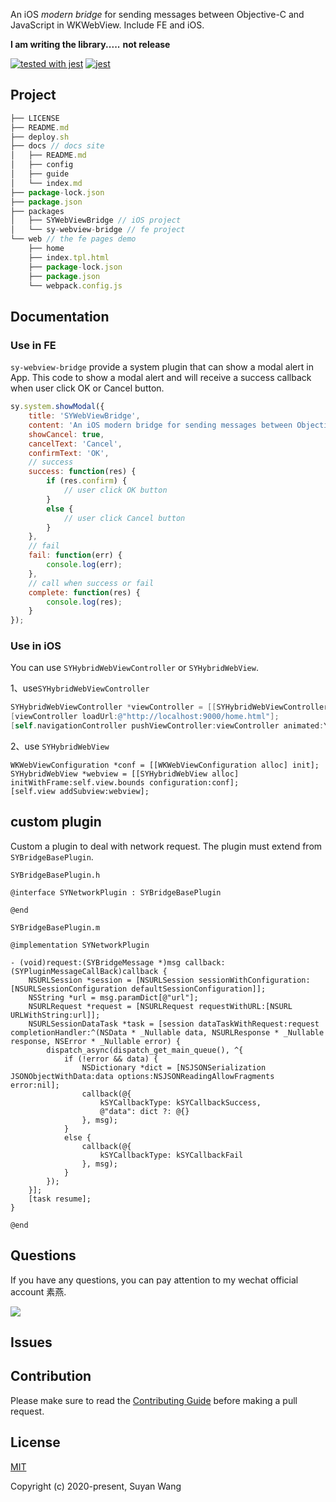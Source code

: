
An iOS *modern bridge* for sending messages between Objective-C and JavaScript in WKWebView. Include FE and iOS.

**I am writing the library.....**
**not release**

[![tested with jest](https://img.shields.io/badge/tested_with-jest-99424f.svg)](https://github.com/facebook/jest)
[![jest](https://jestjs.io/img/jest-badge.svg)](https://github.com/facebook/jest)

## Project

```js
├── LICENSE
├── README.md
├── deploy.sh
├── docs // docs site
│   ├── README.md
│   ├── config
│   ├── guide
│   └── index.md
├── package-lock.json
├── package.json
├── packages
│   ├── SYWebViewBridge // iOS project
│   └── sy-webview-bridge // fe project
└── web // the fe pages demo
    ├── home
    ├── index.tpl.html
    ├── package-lock.json
    ├── package.json
    └── webpack.config.js
```

## Documentation

### Use in FE

`sy-webview-bridge` provide a system plugin that can show a modal alert in App. This code to show a modal alert and will receive a success callback when user click OK or Cancel button.

```js
sy.system.showModal({
    title: 'SYWebViewBridge',
    content: 'An iOS modern bridge for sending messages between Objective-C and JavaScript in WKWebView.',
    showCancel: true,
    cancelText: 'Cancel',
    confirmText: 'OK',
    // success
    success: function(res) {
        if (res.confirm) {
            // user click OK button
        }
        else {
            // user click Cancel button
        }
    },
    // fail
    fail: function(err) {
        console.log(err);
    },
    // call when success or fail
    complete: function(res) {
        console.log(res);
    }
});
```

### Use in iOS
You can use `SYHybridWebViewController` or `SYHybridWebView`.

1、use`SYHybridWebViewController` 

```objective-c
SYHybridWebViewController *viewController = [[SYHybridWebViewController alloc] init];
[viewController loadUrl:@"http://localhost:9000/home.html"];
[self.navigationController pushViewController:viewController animated:YES];
```

2、use `SYHybridWebView`

```objc
WKWebViewConfiguration *conf = [[WKWebViewConfiguration alloc] init];
SYHybridWebView *webview = [[SYHybridWebView alloc] initWithFrame:self.view.bounds configuration:conf];
[self.view addSubview:webview];
```

## custom plugin

Custom a plugin to deal with network request. The plugin must extend from `SYBridgeBasePlugin`.

`SYBridgeBasePlugin.h`

```objc
@interface SYNetworkPlugin : SYBridgeBasePlugin

@end
```

`SYBridgeBasePlugin.m`

```objc
@implementation SYNetworkPlugin

- (void)request:(SYBridgeMessage *)msg callback:(SYPluginMessageCallBack)callback {
    NSURLSession *session = [NSURLSession sessionWithConfiguration:[NSURLSessionConfiguration defaultSessionConfiguration]];
    NSString *url = msg.paramDict[@"url"];
    NSURLRequest *request = [NSURLRequest requestWithURL:[NSURL URLWithString:url]];
    NSURLSessionDataTask *task = [session dataTaskWithRequest:request completionHandler:^(NSData * _Nullable data, NSURLResponse * _Nullable response, NSError * _Nullable error) {
        dispatch_async(dispatch_get_main_queue(), ^{
            if (!error && data) {
                NSDictionary *dict = [NSJSONSerialization JSONObjectWithData:data options:NSJSONReadingAllowFragments error:nil];
                callback(@{
                    kSYCallbackType: kSYCallbackSuccess,
                    @"data": dict ?: @{}
                }, msg);
            }
            else {
                callback(@{
                    kSYCallbackType: kSYCallbackFail
                }, msg);
            }
        });
    }];
    [task resume];
}

@end
```


## Questions

If you have any questions, you can pay attention to my wechat official account 素燕. 

![](https://upload-images.jianshu.io/upload_images/1664496-1471f633bfc7d877.png?imageMogr2/auto-orient/strip%7CimageView2/2/w/1240)

## Issues

## Contribution

Please make sure to read the [Contributing Guide](https://github.com/lefex/SYWebViewBridge/blob/master/.github/contributing.md) before making a pull request.

## License

[MIT](http://opensource.org/licenses/MIT)

Copyright (c) 2020-present, Suyan Wang
